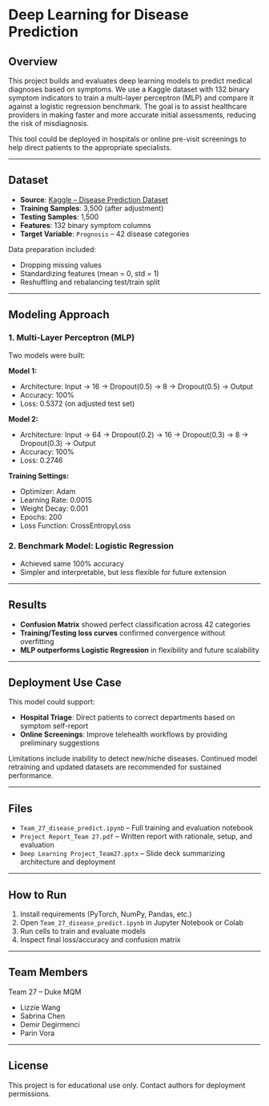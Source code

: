 # Deep Learning for Disease Prediction

## Overview

This project builds and evaluates deep learning models to predict medical diagnoses based on symptoms. We use a Kaggle dataset with 132 binary symptom indicators to train a multi-layer perceptron (MLP) and compare it against a logistic regression benchmark. The goal is to assist healthcare providers in making faster and more accurate initial assessments, reducing the risk of misdiagnosis.

This tool could be deployed in hospitals or online pre-visit screenings to help direct patients to the appropriate specialists.

---

## Dataset

- **Source**: [Kaggle – Disease Prediction Dataset](https://www.kaggle.com/datasets/marslinoedward/disease-prediction-data/data)
- **Training Samples**: 3,500 (after adjustment)
- **Testing Samples**: 1,500
- **Features**: 132 binary symptom columns
- **Target Variable**: `Prognosis` – 42 disease categories

Data preparation included:
- Dropping missing values
- Standardizing features (mean = 0, std = 1)
- Reshuffling and rebalancing test/train split

---

## Modeling Approach

### 1. Multi-Layer Perceptron (MLP)
Two models were built:

**Model 1:**
- Architecture: Input → 16 → Dropout(0.5) → 8 → Dropout(0.5) → Output
- Accuracy: 100%
- Loss: 0.5372 (on adjusted test set)

**Model 2:**
- Architecture: Input → 64 → Dropout(0.2) → 16 → Dropout(0.3) → 8 → Dropout(0.3) → Output
- Accuracy: 100%
- Loss: 0.2746

**Training Settings:**
- Optimizer: Adam
- Learning Rate: 0.0015
- Weight Decay: 0.001
- Epochs: 200
- Loss Function: CrossEntropyLoss

### 2. Benchmark Model: Logistic Regression
- Achieved same 100% accuracy
- Simpler and interpretable, but less flexible for future extension

---

## Results

- **Confusion Matrix** showed perfect classification across 42 categories
- **Training/Testing loss curves** confirmed convergence without overfitting
- **MLP outperforms Logistic Regression** in flexibility and future scalability

---

## Deployment Use Case

This model could support:
- **Hospital Triage**: Direct patients to correct departments based on symptom self-report
- **Online Screenings**: Improve telehealth workflows by providing preliminary suggestions

Limitations include inability to detect new/niche diseases. Continued model retraining and updated datasets are recommended for sustained performance.

---

## Files

- `Team_27_disease_predict.ipynb` – Full training and evaluation notebook
- `Project Report_Team 27.pdf` – Written report with rationale, setup, and evaluation
- `Deep Learning Project_Team27.pptx` – Slide deck summarizing architecture and deployment

---

## How to Run

1. Install requirements (PyTorch, NumPy, Pandas, etc.)
2. Open `Team_27_disease_predict.ipynb` in Jupyter Notebook or Colab
3. Run cells to train and evaluate models
4. Inspect final loss/accuracy and confusion matrix

---

## Team Members

Team 27 – Duke MQM  
- Lizzie Wang  
- Sabrina Chen  
- Demir Degirmenci  
- Parin Vora

---

## License

This project is for educational use only. Contact authors for deployment permissions.
